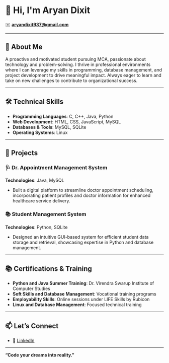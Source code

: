 
# 👋 Hi, I'm Aryan Dixit

✉️ **[aryandixit937@gmail.com](mailto:aryandixit937@gmail.com)**  

---

## 🎯 **About Me**
A proactive and motivated student pursuing MCA, passionate about technology and problem-solving. I thrive in professional environments where I can leverage my skills in programming, database management, and project development to drive meaningful impact. Always eager to learn and take on new challenges to contribute to organizational success.

---


## 🛠 **Technical Skills**

- **Programming Languages**: C, C++, Java, Python  
- **Web Development**: HTML, CSS, JavaScript, MySQL  
- **Databases & Tools**: MySQL, SQLite  
- **Operating Systems**: Linux  

---

## 🚀 **Projects**

### 🩺 **Dr. Appointment Management System**  
**Technologies**: Java, MySQL  
- Built a digital platform to streamline doctor appointment scheduling, incorporating patient profiles and doctor information for enhanced healthcare service delivery.  

### 📚 **Student Management System**  
**Technologies**: Python, SQLite  
- Designed an intuitive GUI-based system for efficient student data storage and retrieval, showcasing expertise in Python and database management.  

---

## 📚 **Certifications & Training**

- **Python and Java Summer Training**: Dr. Virendra Swarup Institute of Computer Studies  
- **Soft Skills and Database Management**: Vocational training programs  
- **Employability Skills**: Online sessions under LIFE Skills by Rubicon  
- **Linux and Database Management**: Focused technical training  
---
## 📫 **Let’s Connect**
- 💼 [LinkedIn](#) 

--- 
**“Code your dreams into reality.”**

